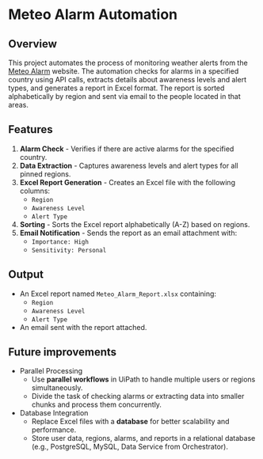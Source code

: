 # Meteo Alarm Automation

## Overview
This project automates the process of monitoring weather alerts from the [Meteo Alarm](https://meteoalarm.org/en/live/) website. The automation checks for alarms in a specified country using API calls, extracts details about awareness levels and alert types, and generates a report in Excel format. The report is sorted alphabetically by region and sent via email to the people located in that areas.

## Features
1. **Alarm Check** - Verifies if there are active alarms for the specified country.
2. **Data Extraction** - Captures awareness levels and alert types for all pinned regions.
3. **Excel Report Generation** - Creates an Excel file with the following columns:
   - `Region`
   - `Awareness Level`
   - `Alert Type`
4. **Sorting** - Sorts the Excel report alphabetically (A-Z) based on regions.
5. **Email Notification** - Sends the report as an email attachment with:
   - `Importance: High`
   - `Sensitivity: Personal`

## Output
- An Excel report named `Meteo_Alarm_Report.xlsx` containing:
  - `Region`
  - `Awareness Level`
  - `Alert Type`
- An email sent with the report attached.

## Future improvements
- Parallel Processing
    - Use **parallel workflows** in UiPath to handle multiple users or regions simultaneously.
    - Divide the task of checking alarms or extracting data into smaller chunks and process them concurrently.
- Database Integration
   - Replace Excel files with a **database** for better scalability and performance.
   - Store user data, regions, alarms, and reports in a relational database (e.g., PostgreSQL, MySQL, Data Service from Orchestrator).




